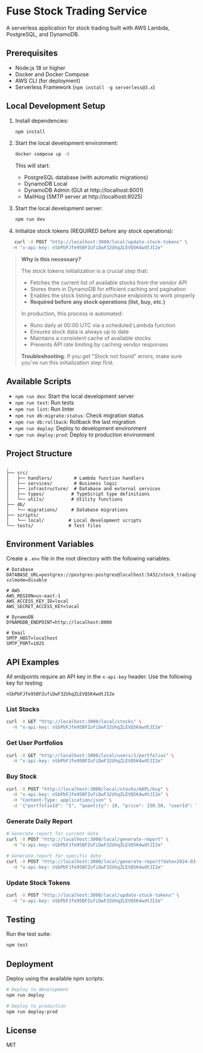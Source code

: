 # Fuse Stock Trading Service

A serverless application for stock trading built with AWS Lambda, PostgreSQL, and DynamoDB.

## Prerequisites

- Node.js 18 or higher
- Docker and Docker Compose
- AWS CLI (for deployment)
- Serverless Framework (`npm install -g serverless@3.x`)

## Local Development Setup

1. Install dependencies:
   ```bash
   npm install
   ```

2. Start the local development environment:
   ```bash
   docker compose up -d
   ```
   This will start:
   - PostgreSQL database (with automatic migrations)
   - DynamoDB Local
   - DynamoDB Admin (GUI at http://localhost:8001)
   - MailHog (SMTP server at http://localhost:8025)

3. Start the local development server:
   ```bash
   npm run dev
   ```

4. Initialize stock tokens (REQUIRED before any stock operations):
```bash
   curl -X POST "http://localhost:3000/local/update-stock-tokens" \
  -H "x-api-key: nSbPbFJfe95BFZufiDwF32UhqZLEVQ5K4wdtJI2e"
```

   > **Why is this necessary?**
   > 
   > The stock tokens initialization is a crucial step that:
   > - Fetches the current list of available stocks from the vendor API
   > - Stores them in DynamoDB for efficient caching and pagination
   > - Enables the stock listing and purchase endpoints to work properly
   > - **Required before any stock operations (list, buy, etc.)**
   > 
   > In production, this process is automated:
   > - Runs daily at 00:00 UTC via a scheduled Lambda function
   > - Ensures stock data is always up to date
   > - Maintains a consistent cache of available stocks
   > - Prevents API rate limiting by caching vendor responses
   > 
   > **Troubleshooting**: If you get "Stock not found" errors, make sure you've run this initialization step first.

## Available Scripts

- `npm run dev`: Start the local development server
- `npm run test`: Run tests
- `npm run lint`: Run linter
- `npm run db:migrate:status`: Check migration status
- `npm run db:rollback`: Rollback the last migration
- `npm run deploy`: Deploy to development environment
- `npm run deploy:prod`: Deploy to production environment

## Project Structure

```
.
├── src/
│   ├── handlers/        # Lambda function handlers
│   ├── services/        # Business logic
│   ├── infrastructure/  # Database and external services
│   ├── types/          # TypeScript type definitions
│   └── utils/          # Utility functions
├── db/
│   └── migrations/     # Database migrations
├── scripts/
│   └── local/         # Local development scripts
└── tests/             # Test files
```

## Environment Variables

Create a `.env` file in the root directory with the following variables:

```env
# Database
DATABASE_URL=postgres://postgres:postgres@localhost:5432/stock_trading?sslmode=disable

# AWS
AWS_REGION=us-east-1
AWS_ACCESS_KEY_ID=local
AWS_SECRET_ACCESS_KEY=local

# DynamoDB
DYNAMODB_ENDPOINT=http://localhost:8000

# Email
SMTP_HOST=localhost
SMTP_PORT=1025
```

## API Examples

All endpoints require an API key in the `x-api-key` header. Use the following key for testing:
```
nSbPbFJfe95BFZufiDwF32UhqZLEVQ5K4wdtJI2e
```

### List Stocks
```bash
curl -X GET "http://localhost:3000/local/stocks" \
  -H "x-api-key: nSbPbFJfe95BFZufiDwF32UhqZLEVQ5K4wdtJI2e"
```

### Get User Portfolios
```bash
curl -X GET "http://localhost:3000/local/users/1/portfolios" \
  -H "x-api-key: nSbPbFJfe95BFZufiDwF32UhqZLEVQ5K4wdtJI2e"
```

### Buy Stock
```bash
curl -X POST "http://localhost:3000/local/stocks/AAPL/buy" \
  -H "x-api-key: nSbPbFJfe95BFZufiDwF32UhqZLEVQ5K4wdtJI2e" \
  -H "Content-Type: application/json" \
  -d '{"portfolioId": "1", "quantity": 10, "price": 150.50, "userId": "1"}'
```

### Generate Daily Report
```bash
# Generate report for current date
curl -X POST "http://localhost:3000/local/generate-report" \
  -H "x-api-key: nSbPbFJfe95BFZufiDwF32UhqZLEVQ5K4wdtJI2e"

# Generate report for specific date
curl -X POST "http://localhost:3000/local/generate-report?date=2024-03-20" \
  -H "x-api-key: nSbPbFJfe95BFZufiDwF32UhqZLEVQ5K4wdtJI2e"
```

### Update Stock Tokens
```bash
curl -X POST "http://localhost:3000/local/update-stock-tokens" \
  -H "x-api-key: nSbPbFJfe95BFZufiDwF32UhqZLEVQ5K4wdtJI2e"
```

## Testing

Run the test suite:

```bash
npm test
```

## Deployment

Deploy using the available npm scripts:

```bash
# Deploy to development
npm run deploy

# Deploy to production
npm run deploy:prod
```

## License

MIT